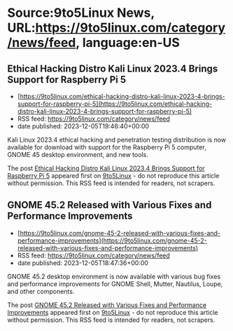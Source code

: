 # Source:9to5Linux News, URL:https://9to5linux.com/category/news/feed, language:en-US

## Ethical Hacking Distro Kali Linux 2023.4 Brings Support for Raspberry Pi 5
 - [https://9to5linux.com/ethical-hacking-distro-kali-linux-2023-4-brings-support-for-raspberry-pi-5](https://9to5linux.com/ethical-hacking-distro-kali-linux-2023-4-brings-support-for-raspberry-pi-5)
 - RSS feed: https://9to5linux.com/category/news/feed
 - date published: 2023-12-05T19:46:40+00:00

<p>Kali Linux 2023.4 ethical hacking and penetration testing distribution is now available for download with support for the Raspberry Pi 5 computer, GNOME 45 desktop environment, and new tools.</p>
<p>The post <a href="https://9to5linux.com/ethical-hacking-distro-kali-linux-2023-4-brings-support-for-raspberry-pi-5">Ethical Hacking Distro Kali Linux 2023.4 Brings Support for Raspberry Pi 5</a> appeared first on <a href="https://9to5linux.com">9to5Linux</a> - do not reproduce this article without permission. This RSS feed is intended for readers, not scrapers.</p>

## GNOME 45.2 Released with Various Fixes and Performance Improvements
 - [https://9to5linux.com/gnome-45-2-released-with-various-fixes-and-performance-improvements](https://9to5linux.com/gnome-45-2-released-with-various-fixes-and-performance-improvements)
 - RSS feed: https://9to5linux.com/category/news/feed
 - date published: 2023-12-05T18:47:36+00:00

<p>GNOME 45.2 desktop environment is now available with various bug fixes and performance improvements for GNOME Shell, Mutter, Nautilus, Loupe, and other components.</p>
<p>The post <a href="https://9to5linux.com/gnome-45-2-released-with-various-fixes-and-performance-improvements">GNOME 45.2 Released with Various Fixes and Performance Improvements</a> appeared first on <a href="https://9to5linux.com">9to5Linux</a> - do not reproduce this article without permission. This RSS feed is intended for readers, not scrapers.</p>

